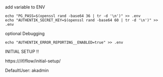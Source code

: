 add variable to ENV
```
echo "PG_PASS=$(openssl rand -base64 36 | tr -d '\n')" >> .env
echo "AUTHENTIK_SECRET_KEY=$(openssl rand -base64 60 | tr -d '\n')" >> .env
```
optional Debugging
```
echo "AUTHENTIK_ERROR_REPORTING__ENABLED=true" >> .env
```

INITIAL SETUP !!

https://<your Domain>/if/flow/initial-setup/

DefaultUser: akadmin